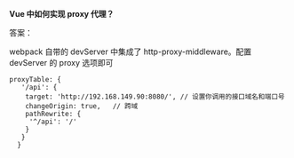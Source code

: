 **Vue 中如何实现 proxy 代理？**

答案：

webpack 自带的 devServer 中集成了 http-proxy-middleware。配置 devServer 的 proxy 选项即可

```
proxyTable: {
   '/api': {
    target: 'http://192.168.149.90:8080/', // 设置你调用的接口域名和端口号
    changeOrigin: true,   // 跨域
    pathRewrite: {
     '^/api': '/'
    }
   }
  }
```